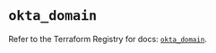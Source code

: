 # `okta_domain`

Refer to the Terraform Registry for docs: [`okta_domain`](https://registry.terraform.io/providers/okta/okta/4.10.0/docs/resources/domain).
